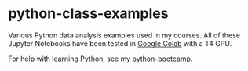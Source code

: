 # python-class-examples
Various Python data analysis examples used in my courses. All of these Jupyter Notebooks have been tested in [Google Colab](http://colab.research.google.com) with a T4 GPU.

For help with learning Python, see my [python-bootcamp](https://github.com/davedgd/python-bootcamp).
